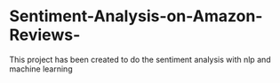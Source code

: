 # Sentiment-Analysis-on-Amazon-Reviews-
This project has been created to do the sentiment analysis with nlp and machine learning
